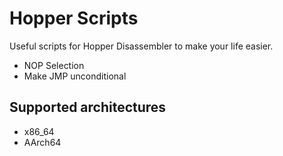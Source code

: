 # Hopper Scripts
Useful scripts for Hopper Disassembler to make your life easier.

- NOP Selection
- Make JMP unconditional

## Supported architectures
- x86_64
- AArch64
